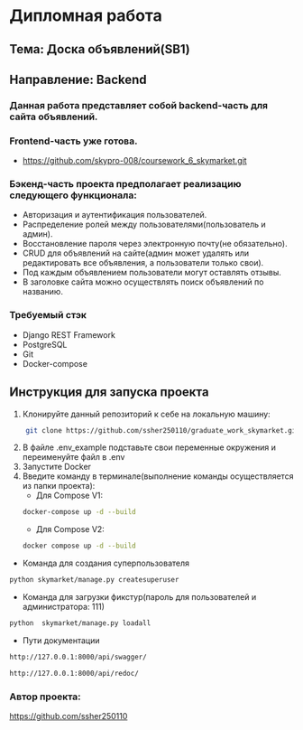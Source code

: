 # Дипломная работа

## Тема: Доска объявлений(SB1)

## Направление: Backend

### Данная работа представляет собой backend-часть для сайта объявлений.

### Frontend-часть уже готова.

- https://github.com/skypro-008/coursework_6_skymarket.git

### Бэкенд-часть проекта предполагает реализацию следующего функционала:

- Авторизация и аутентификация пользователей.
- Распределение ролей между пользователями(пользователь и админ).
- Восстановление пароля через электронную почту(не обязательно).
- CRUD для объявлений на сайте(админ может удалять или редактировать все объявления, а пользователи только свои).
- Под каждым объявлением пользователи могут оставлять отзывы.
- В заголовке сайта можно осуществлять поиск объявлений по названию.

### Требуемый стэк

- Django REST Framework
- PostgreSQL
- Git
- Docker-compose

## Инструкция для запуска проекта

1. Клонируйте данный репозиторий к себе на локальную машину:

```bash
    git clone https://github.com/ssher250110/graduate_work_skymarket.git
```

2. В файле .env_example подставьте свои переменные окружения и переименуйте файл в .env
3. Запустите Docker
4. Введите команду в терминале(выполнение команды осуществляется из папки проекта):
    * Для Compose V1:
    ```bash
    docker-compose up -d --build 
    ```
    * Для Compose V2:
    ```bash
    docker compose up -d --build 
    ```

- Команда для создания суперпользователя
```bash
python skymarket/manage.py createsuperuser
```
- Команда для загрузки фикстур(пароль для пользователей и администратора: 111)
```bash
python  skymarket/manage.py loadall
```

- Пути документации
```bash
http://127.0.0.1:8000/api/swagger/
```
```bash
http://127.0.0.1:8000/api/redoc/
```
### Автор проекта:

https://github.com/ssher250110
